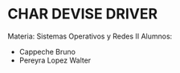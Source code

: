 # CHAR DEVISE DRIVER
Materia: Sistemas Operativos y Redes II
Alumnos: 
  - Cappeche Bruno
  - Pereyra Lopez Walter
